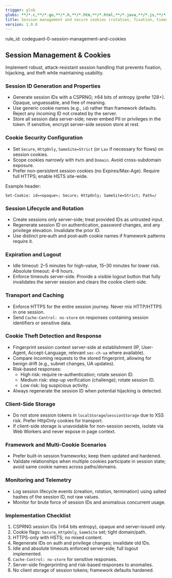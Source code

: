 ```yaml
---
trigger: glob
globs: **/*.c,**/*.go,**/*.h,**/*.htm,**/*.html,**/*.java,**/*.js,**/*.jsx,**/*.mjs,**/*.php,**/*.py,**/*.pyi,**/*.pyx,**/*.rb,**/*.ts,**/*.tsx
title: Session management and secure cookies (rotation, fixation, timeouts, theft detection)
version: 1.0.0
---
```


rule_id: codeguard-0-session-management-and-cookies

## Session Management & Cookies

Implement robust, attack-resistant session handling that prevents fixation, hijacking, and theft while maintaining usability.

### Session ID Generation and Properties
- Generate session IDs with a CSPRNG; ≥64 bits of entropy (prefer 128+). Opaque, unguessable, and free of meaning.
- Use generic cookie names (e.g., `id`) rather than framework defaults. Reject any incoming ID not created by the server.
- Store all session data server-side; never embed PII or privileges in the token. If sensitive, encrypt server-side session store at rest.

### Cookie Security Configuration
- Set `Secure`, `HttpOnly`, `SameSite=Strict` (or `Lax` if necessary for flows) on session cookies.
- Scope cookies narrowly with `Path` and `Domain`. Avoid cross-subdomain exposure.
- Prefer non-persistent session cookies (no Expires/Max-Age). Require full HTTPS; enable HSTS site-wide.

Example header:
```
Set-Cookie: id=<opaque>; Secure; HttpOnly; SameSite=Strict; Path=/
```

### Session Lifecycle and Rotation
- Create sessions only server-side; treat provided IDs as untrusted input.
- Regenerate session ID on authentication, password changes, and any privilege elevation. Invalidate the prior ID.
- Use distinct pre‑auth and post‑auth cookie names if framework patterns require it.

### Expiration and Logout
- Idle timeout: 2–5 minutes for high-value, 15–30 minutes for lower risk. Absolute timeout: 4–8 hours.
- Enforce timeouts server-side. Provide a visible logout button that fully invalidates the server session and clears the cookie client-side.

### Transport and Caching
- Enforce HTTPS for the entire session journey. Never mix HTTP/HTTPS in one session.
- Send `Cache-Control: no-store` on responses containing session identifiers or sensitive data.

### Cookie Theft Detection and Response
- Fingerprint session context server-side at establishment (IP, User-Agent, Accept-Language, relevant `sec-ch-ua` where available).
- Compare incoming requests to the stored fingerprint, allowing for benign drift (e.g., subnet changes, UA updates).
- Risk-based responses:
  - High risk: require re-authentication; rotate session ID.
  - Medium risk: step-up verification (challenge); rotate session ID.
  - Low risk: log suspicious activity.
- Always regenerate the session ID when potential hijacking is detected.

### Client-Side Storage
- Do not store session tokens in `localStorage`/`sessionStorage` due to XSS risk. Prefer HttpOnly cookies for transport.
- If client-side storage is unavoidable for non-session secrets, isolate via Web Workers and never expose in page context.

### Framework and Multi-Cookie Scenarios
- Prefer built-in session frameworks; keep them updated and hardened.
- Validate relationships when multiple cookies participate in session state; avoid same cookie names across paths/domains.

### Monitoring and Telemetry
- Log session lifecycle events (creation, rotation, termination) using salted hashes of the session ID, not raw values.
- Monitor for brute force of session IDs and anomalous concurrent usage.

### Implementation Checklist
1) CSPRNG session IDs (≥64 bits entropy), opaque and server-issued only.
2) Cookie flags: `Secure`, `HttpOnly`, `SameSite` set; tight domain/path.
3) HTTPS-only with HSTS; no mixed content.
4) Regenerate IDs on auth and privilege changes; invalidate old IDs.
5) Idle and absolute timeouts enforced server-side; full logout implemented.
6) `Cache-Control: no-store` for sensitive responses.
7) Server-side fingerprinting and risk-based responses to anomalies.
8) No client storage of session tokens; framework defaults hardened.
